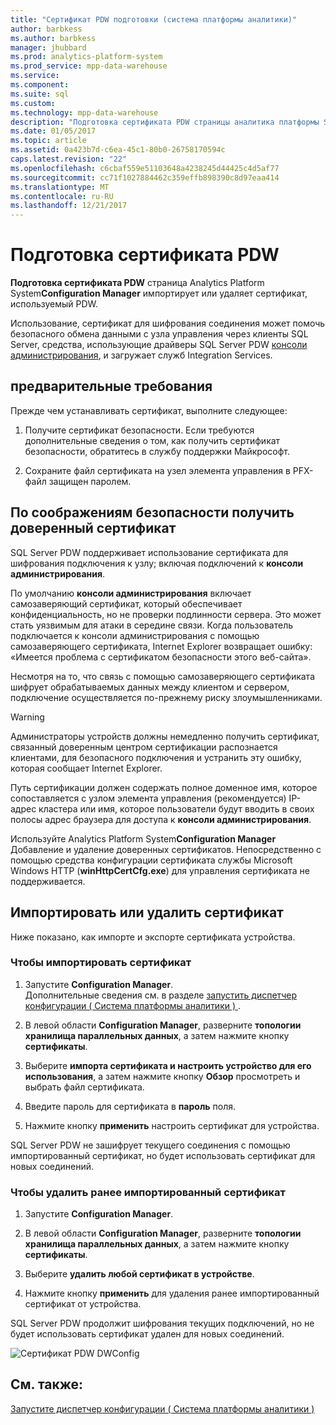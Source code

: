 ```yaml
---
title: "Сертификат PDW подготовки (система платформы аналитики)"
author: barbkess
ms.author: barbkess
manager: jhubbard
ms.prod: analytics-platform-system
ms.prod_service: mpp-data-warehouse
ms.service: 
ms.component: 
ms.suite: sql
ms.custom: 
ms.technology: mpp-data-warehouse
description: "Подготовка сертификата PDW страницы аналитика платформы System Configuration Manager импортирует или удаляет сертификат, используемый PDW."
ms.date: 01/05/2017
ms.topic: article
ms.assetid: 0a423b7d-c6ea-45c1-80b0-26758170594c
caps.latest.revision: "22"
ms.openlocfilehash: c6cbaf559e51103648a4238245d44425c4d5af77
ms.sourcegitcommit: cc71f1027884462c359effb898390c8d97eaa414
ms.translationtype: MT
ms.contentlocale: ru-RU
ms.lasthandoff: 12/21/2017
---
```

# <a name="pdw-certificate-provisioning"></a>Подготовка сертификата PDW
**Подготовка сертификата PDW** страница Analytics Platform System**Configuration Manager** импортирует или удаляет сертификат, используемый PDW. 

Использование, сертификат для шифрования соединения может помочь безопасного обмена данными с узла управления через клиенты SQL Server, средства, использующие драйверы SQL Server PDW [консоли администрирования](monitor-the-appliance-by-using-the-admin-console.md), и загружает служб Integration Services. 
  
## <a name="prerequisites"></a>предварительные требования  
Прежде чем устанавливать сертификат, выполните следующее:  
  
1.  Получите сертификат безопасности. Если требуются дополнительные сведения о том, как получить сертификат безопасности, обратитесь в службу поддержки Майкрософт.  
  
2.  Сохраните файл сертификата на узел элемента управления в PFX-файл защищен паролем.  
  
## <a name="for-security-reasons-obtain-a-trusted-certificate"></a>По соображениям безопасности получить доверенный сертификат  
SQL Server PDW поддерживает использование сертификата для шифрования подключения к узлу; включая подключений к **консоли администрирования**.  
  
По умолчанию **консоли администрирования** включает самозаверяющий сертификат, который обеспечивает конфиденциальность, но не проверки подлинности сервера. Это может стать уязвимым для атаки в середине связи. Когда пользователь подключается к консоли администрирования с помощью самозаверяющего сертификата, Internet Explorer возвращает ошибку: «Имеется проблема с сертификатом безопасности этого веб-сайта».  
  
Несмотря на то, что связь с помощью самозаверяющего сертификата шифрует обрабатываемых данных между клиентом и сервером, подключение осуществляется по-прежнему риску злоумышленниками.  
  
> [!WARNING]  
> Администраторы устройств должны немедленно получить сертификат, связанный доверенным центром сертификации распознается клиентами, для безопасного подключения и устранить эту ошибку, которая сообщает Internet Explorer.  
  
Путь сертификации должен содержать полное доменное имя, которое сопоставляется с узлом элемента управления (рекомендуется) IP-адрес кластера или имя, которое пользователи будут вводить в своих полосы адрес браузера для доступа к **консоли администрирования**.  
  
Используйте Analytics Platform System**Configuration Manager** Добавление и удаление доверенных сертификатов. Непосредственно с помощью средства конфигурации сертификата службы Microsoft Windows HTTP (**winHttpCertCfg.exe**) для управления сертификата не поддерживается.  
  
## <a name="import-or-remove-the-certificate"></a>Импортировать или удалить сертификат  
Ниже показано, как импорте и экспорте сертификата устройства.  
  
### <a name="to-import-the-certificate"></a>Чтобы импортировать сертификат  
  
1.  Запустите **Configuration Manager**.  
Дополнительные сведения см. в разделе [запустить диспетчер конфигурации &#40; Система платформы аналитики &#41; ](launch-the-configuration-manager.md).  

2.  В левой области **Configuration Manager**, разверните **топологии хранилища параллельных данных**, а затем нажмите кнопку **сертификаты**.  
  
3.  Выберите **импорта сертификата и настроить устройство для его использования**, а затем нажмите кнопку **Обзор** просмотреть и выбрать файл сертификата.  
  
4.  Введите пароль для сертификата в **пароль** поля.  
  
5.  Нажмите кнопку **применить** настроить сертификат для устройства.  
  
SQL Server PDW не зашифрует текущего соединения с помощью импортированный сертификат, но будет использовать сертификат для новых соединений.  
  
### <a name="to-remove-the-previously-imported-certificate"></a>Чтобы удалить ранее импортированный сертификат  
  
1.  Запустите **Configuration Manager**. 

<!-- MISSING LINKS
For more information, see [Launch the Configuration Manager &#40;Analytics Platform System&#41;](launch-the-configuration-manager-analytics-platform-system.md).  
-->
  
2.  В левой области **Configuration Manager**, разверните **топологии хранилища параллельных данных**, а затем нажмите кнопку **сертификаты**.  
  
3.  Выберите **удалить любой сертификат в устройстве**.  
  
4.  Нажмите кнопку **применить** для удаления ранее импортированный сертификат от устройства.  
  
SQL Server PDW продолжит шифрования текущих подключений, но не будет использовать сертификат удален для новых соединений.  
  
![Сертификат PDW DWConfig](media/dwconfig-appl-pdw-cert.png "сертификат PDW устройств DWConfig")  
  
## <a name="see-also"></a>См. также:  
[Запустите диспетчер конфигурации &#40; Система платформы аналитики &#41;](launch-the-configuration-manager.md)  
